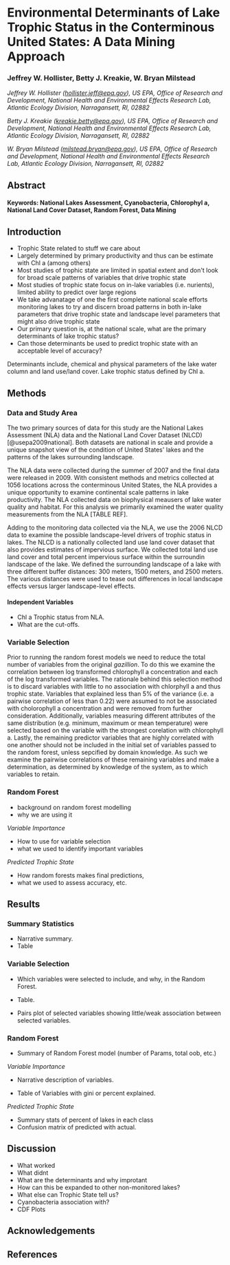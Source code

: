 

Environmental Determinants of Lake Trophic Status in the Conterminous United States: A Data Mining Approach
====================================================================

### Jeffrey W. Hollister, Betty J. Kreakie, W. Bryan Milstead

*Jeffrey W. Hollister ([hollister.jeff@epa.gov](mailto:hollister.jeff@epa.gov)), US EPA, Office of Research and Development, National Health and Environmental Effects Research Lab, Atlantic Ecology Division, Narragansett, RI, 02882*  

*Betty J. Kreakie ([kreakie.betty@epa.gov](mailto:kreakie.betty@epa.gov)), US EPA, Office of Research and Development, National Health and Environmental Effects Research Lab, Atlantic Ecology Division, Narragansett, RI, 02882*  

*W. Bryan Milstead ([milstead.bryan@epa.gov](mailto:milstead.bryan@epa.gov)), US EPA, Office of Research and Development, National Health and Environmental Effects Research Lab, Atlantic Ecology Division, Narragansett, RI, 02882*  

Abstract
--------


#### Keywords: National Lakes Assessment, Cyanobacteria, Chlorophyl a, National Land Cover Dataset, Random Forest, Data Mining



Introduction
------------

- Trophic State related to stuff we care about
- Largely determined by primary productivity and thus can be estimate with Chl a (among others)
- Most studies of trophic state are limited in spatial extent and don't look for broad scale patterns of variables that drive trophic state
- Most studies of trophic state focus on in-lake variables (i.e. nurients), limited ability to predict over large regions
- We take advanatage of one the first complete national scale efforts monitoring lakes to try and discern broad patterns in both in-lake parameters that drive trophic state and landscape level parameters that might also drive trophic state
- Our primary question is, at the national scale, what are the primary determinants of lake trophic status? 
- Can those determinants be used to predict trophic state with an acceptable level of accuracy?

Determinants include, chemical and physical parameters of the lake water column and land use/land cover.  Lake trophic status defined by Chl a.


Methods
-------

### Data and Study Area

The two primary sources of data for this study are the National Lakes Assessment (NLA) data and the National Land Cover Dataset (NLCD) [@usepa2009national]. Both datasets are national in scale and provide a unique snapshot view of the condition of United States' lakes and the patterns of the lakes surrounding landscape.  

The NLA data were collected during the summer of 2007 and the final data were released in 2009.  With consistent methods and metrics collected at 1056 locations across the conterminous United States, the NLA provides a unique opportunity to examine continental scale patterns in lake productivity.  The NLA collected data on biophysical meausers of lake water quality and habitat.  For this analysis we primarily examined the water quality measurements from the NLA [TABLE REF].




Adding to the monitoring data collected via the NLA, we use the 2006 NLCD data to examine the possible landscape-level drivers of trophic status in lakes.  The NLCD is a nationally collected land use land cover dataset that also provides estimates of impervious surface.  We collected total land use land cover and total percent impervious surface within the surroundin landscape of the lake.  We defined the surrounding landscape of a lake with three different buffer distances: 300 meters, 1500 meters, and 2500 meters.  The various distances were used to tease out differences in local landscape effects versus larger landscape-level effects. 

#### Independent Variables

- Chl a Trophic status from NLA.  
- What are the cut-offs.

### Variable Selection

Prior to running the random forest models we need to reduce the total number of variables from the original *gazillion*.  To do this we examine the correlation between log transformed chlorophyll a concentration and each of the log transformed variables.  The rationale behind this selection method is to discard variables with little to no association with chlorphyll a and thus trophic state.  Variables that explained less than 5% of the variance (i.e. a pairwise correlation of less than 0.22) were assumed to not be associated with cholorophyll a concentration and were removed from further consideration.  Additionally, variables measuring different attributes of the same distribution (e.g. minimum, maximum or mean temperature) were selected based on the variable with the strongest corelation with chlorophyll a.  Lastly, the remaining predictor variables that are highly correlated with one another should not be included in the initial set of variables passed to the random forest, unless sepcified by domain knowledge.  As such we examine the pairwise correlations of these remaining variables and make a determination, as determined by knowledge of the system, as to which variables to retain.

### Random Forest

- background on random forest modelling
- why we are using it

*Variable Importance*

- How to use for variable selection
- what we used to identify important variables

*Predicted Trophic State*

- How random forests makes final predictions, 
- what we used to assess accuracy, etc.


Results
--------

### Summary Statistics

- Narrative summary. 
- Table



### Variable Selection

- Which variables were selected to include, and why, in the Random Forest.  
- Table. 





- Pairs plot of selected variables showing little/weak association between selected variables.

### Random Forest 

- Summary of Random Forest model (number of Params, total oob, etc.)

*Variable Importance*

- Narrative description of variables.

- Table of Variables with gini or percent explained.

*Predicted Trophic State*

- Summary stats of percent of lakes in each class
- Confusion matrix of predicted with actual.

Discussion
----------

- What worked
- What didnt
- What are the determinants and why improtant
 - How can this be expanded to other non-monitored lakes?
- What else can Trophic State tell us?
 - Cyanobacteria association with? 
 - CDF Plots

Acknowledgements
----------------


References
----------

